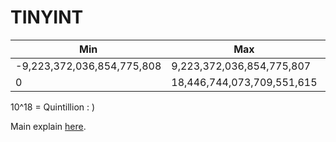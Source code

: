 # TINYINT

Min | Max | Length | Unit | Note
---|---|---|---|---|
-9,223,372,036,854,775,808 | 9,223,372,036,854,775,807 | 8 |  Bytes | -
0 | 18,446,744,073,709,551,615 | 8 |  Bytes | -

10^18 = Quintillion : )

Main explain [here](./int.md).
